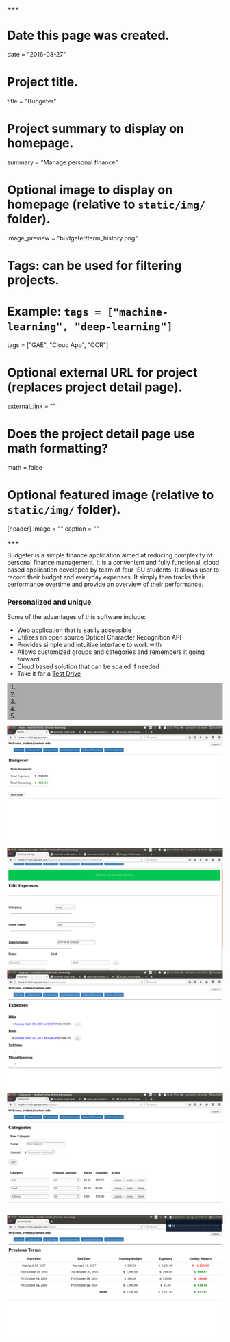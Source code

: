 +++
# Date this page was created.
date = "2016-08-27"

# Project title.
title = "Budgeter"

# Project summary to display on homepage.
summary = "Manage personal finance"

# Optional image to display on homepage (relative to `static/img/` folder).
image_preview = "budgeter/term_history.png"

# Tags: can be used for filtering projects.
# Example: `tags = ["machine-learning", "deep-learning"]`
tags = ["GAE", "Cloud App", "OCR"]

# Optional external URL for project (replaces project detail page).
external_link = ""

# Does the project detail page use math formatting?
math = false

# Optional featured image (relative to `static/img/` folder).
[header]
image = ""
caption = ""

+++

Budgeter is a simple finance application aimed at reducing complexity of personal finance management. It is a convenient and fully functional, cloud based application developed by team of four ISU students.
It allows user to record their budget and everyday expenses. It simply then tracks their performance overtime and provide an overview of their performance. 

### Personalized and unique
Some of the advantages of this software include:

* Web application that is easily accessible
* Utilizes an open source Optical Character Recognition API
* Provides simple and intuitive interface to work with
* Allows customized groups and categories and remembers it going forward
* Cloud based solution that can be scaled if needed
* Take it for a <a href="http://rtrack-141420.appspot.com/" target="_blank">Test Drive</a>

<div id="carousel-budgeter" class="carousel slide" data-ride="carousel">
  <ol style="background-color:darkgrey" class="carousel-indicators">
    <li data-target="#carousel-budgeter" data-slide-to="0" class="active"></li>
    <li data-target="#carousel-budgeter" data-slide-to="1"></li>
    <li data-target="#carousel-budgeter" data-slide-to="2"></li>
    <li data-target="#carousel-budgeter" data-slide-to="3"></li>
    <li data-target="#carousel-budgeter" data-slide-to="4"></li>
  </ol>

  <div class="carousel-inner" role="listbox">
    <div class="item active">
      <img src="/img/budgeter/term_summary.png" class="img-responsive" alt="Responsive image">
      <div class="carousel-caption">
      </div>
    </div>
    <div class="item">
      <img src="/img/budgeter/manual_entry.png" class="img-responsive" alt="Responsive image">
      <div class="carousel-caption">
      </div>
    </div>
    <div class="item">
      <img src="/img/budgeter/groupped_expenses.png" class="img-responsive" alt="Responsive image">
      <div class="carousel-caption">
      </div>
    </div>
    <div class="item">
      <img src="/img/budgeter/term_category.png" class="img-responsive" alt="Responsive image">
      <div class="carousel-caption">
      </div>
    </div>
    <div class="item">
      <img src="/img/budgeter/term_history.png" class="img-responsive" alt="Responsive image">
      <div class="carousel-caption">
      </div>
    </div>
  </div>
</div>
